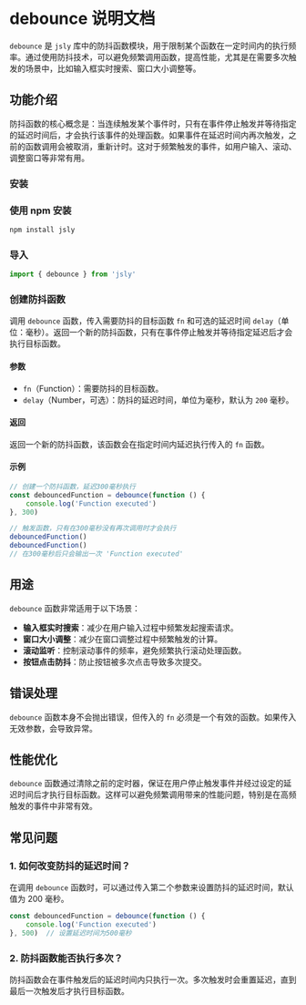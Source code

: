 # debounce 说明文档

`debounce` 是 `jsly` 库中的防抖函数模块，用于限制某个函数在一定时间内的执行频率。通过使用防抖技术，可以避免频繁调用函数，提高性能，尤其是在需要多次触发的场景中，比如输入框实时搜索、窗口大小调整等。

## 功能介绍

防抖函数的核心概念是：当连续触发某个事件时，只有在事件停止触发并等待指定的延迟时间后，才会执行该事件的处理函数。如果事件在延迟时间内再次触发，之前的函数调用会被取消，重新计时。这对于频繁触发的事件，如用户输入、滚动、调整窗口等非常有用。

### 安装

### 使用 npm 安装

```bash
npm install jsly
```

### 导入

```javascript
import { debounce } from 'jsly'
```

### 创建防抖函数

调用 `debounce` 函数，传入需要防抖的目标函数 `fn` 和可选的延迟时间 `delay`（单位：毫秒）。返回一个新的防抖函数，只有在事件停止触发并等待指定延迟后才会执行目标函数。

#### 参数

- `fn`（Function）：需要防抖的目标函数。
- `delay`（Number，可选）：防抖的延迟时间，单位为毫秒，默认为 `200` 毫秒。

#### 返回

返回一个新的防抖函数，该函数会在指定时间内延迟执行传入的 `fn` 函数。

#### 示例

```javascript
// 创建一个防抖函数，延迟300毫秒执行
const debouncedFunction = debounce(function () {
    console.log('Function executed')
}, 300)

// 触发函数，只有在300毫秒没有再次调用时才会执行
debouncedFunction()
debouncedFunction()
// 在300毫秒后只会输出一次 'Function executed'
```

## 用途

`debounce` 函数非常适用于以下场景：

- **输入框实时搜索**：减少在用户输入过程中频繁发起搜索请求。
- **窗口大小调整**：减少在窗口调整过程中频繁触发的计算。
- **滚动监听**：控制滚动事件的频率，避免频繁执行滚动处理函数。
- **按钮点击防抖**：防止按钮被多次点击导致多次提交。

## 错误处理

`debounce` 函数本身不会抛出错误，但传入的 `fn` 必须是一个有效的函数。如果传入无效参数，会导致异常。

## 性能优化

`debounce` 函数通过清除之前的定时器，保证在用户停止触发事件并经过设定的延迟时间后才执行目标函数。这样可以避免频繁调用带来的性能问题，特别是在高频触发的事件中非常有效。

## 常见问题

### 1. 如何改变防抖的延迟时间？

在调用 `debounce` 函数时，可以通过传入第二个参数来设置防抖的延迟时间，默认值为 200 毫秒。

```javascript
const debouncedFunction = debounce(function () {
    console.log('Function executed')
}, 500)  // 设置延迟时间为500毫秒
```

### 2. 防抖函数能否执行多次？

防抖函数会在事件触发后的延迟时间内只执行一次。多次触发时会重置延迟，直到最后一次触发后才执行目标函数。